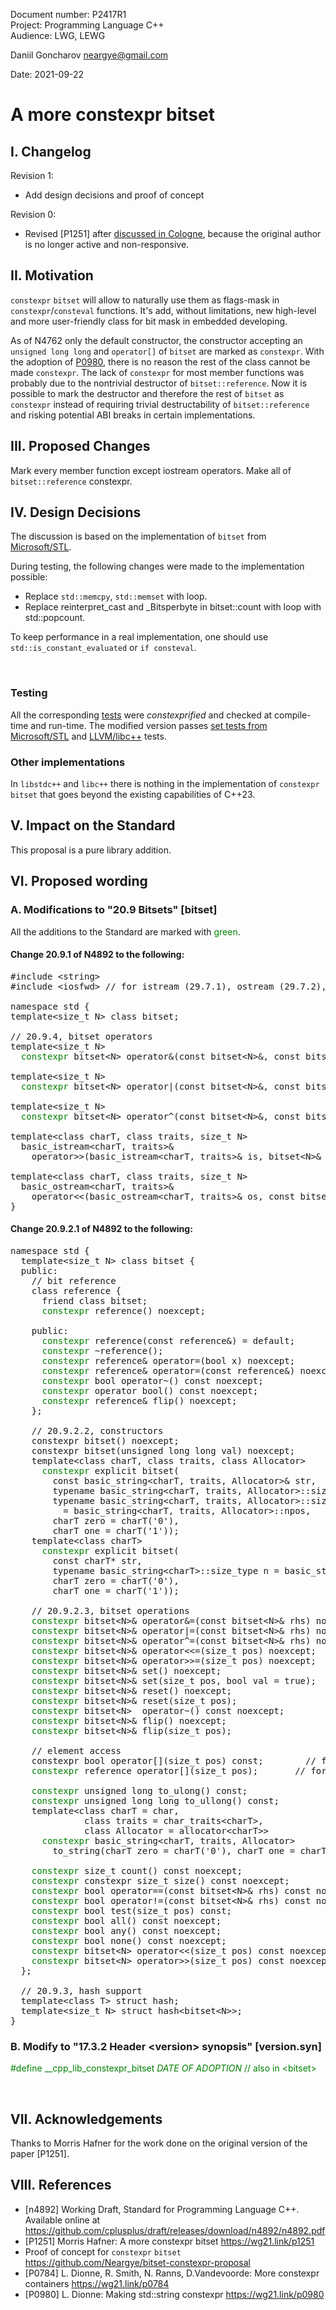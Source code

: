 <style>
table, th, td {
  border: 1px solid black;
  border-collapse: collapse;
  text-align: left;
  padding: 10px;
  border-spacing: 0px;
}
</style>
Document number: P2417R1  
Project: Programming Language C++  
Audience: LWG, LEWG  

Daniil Goncharov <neargye@gmail.com>

Date: 2021-09-22

# A more constexpr bitset

## I. Changelog

Revision 1:

* Add design decisions and proof of concept

Revision 0:

* Revised [P1251] after [discussed in Cologne](https://github.com/cplusplus/papers/issues/58#issuecomment-513194409), because the original author is no longer active and non-responsive.

## II. Motivation

`constexpr` `bitset` will allow to naturally use them as flags-mask in `constexpr`/`consteval` functions. It's add, without limitations, new high-level and more user-friendly class for bit mask in embedded developing.

As of N4762 only the default constructor, the constructor accepting an `unsigned long long` and `operator[]` of `bitset` are marked as `constexpr`. With the adoption of [P0980](https://wg21.link/p0980), there is no reason the rest of the class cannot be made `constexpr`.
The lack of `constexpr` for most member functions was probably due to the nontrivial destructor of `bitset::reference`. Now it is possible to mark the destructor and therefore the rest of `bitset` as `constexpr` instead of requiring trivial destructability of `bitset::reference` and risking potential ABI breaks in certain implementations.

## III. Proposed Changes

Mark every member function except iostream operators. Make all of `bitset::reference` constexpr.

## IV. Design Decisions

The discussion is based on the implementation of `bitset` from [Microsoft/STL](https://github.com/microsoft/STL).

During testing, the following changes were made to the implementation possible:

* Replace `std::memcpy`, `std::memset` with loop.
* Replace reinterpret_cast and _Bitsperbyte in bitset::count with loop with std::popcount.

To keep performance in a real implementation, one should use `std::is_constant_evaluated` or `if consteval`.

<div style="page-break-after: always; visibility: hidden">
\pagebreak
</div>

### Testing

All the corresponding [tests](https://github.com/Neargye/bitset-constexpr-proposal/tree/master/test) were *constexprified* and checked at compile-time and run-time.
The modified version passes [set tests from Microsoft/STL](https://github.com/microsoft/STL/blob/main/tests/tr1/tests/bitset/test.cpp) and [LLVM/libc++](https://github.com/llvm/llvm-project/tree/main/libcxx/test/std/utilities/template.bitset) tests.

### Other implementations

In `libstdc++` and `libc++` there is nothing in the implementation of `constexpr` `bitset` that goes beyond the existing capabilities of C++23.

## V. Impact on the Standard

This proposal is a pure library addition.

## VI. Proposed wording

### A. Modifications to "20.9 Bitsets" [bitset]

All the additions to the Standard are marked with <font color='green'>green</font>.

#### Change 20.9.1 of N4892 to the following:

<pre>
#include &lt;string&gt;
#include &lt;iosfwd&gt; // for istream (29.7.1), ostream (29.7.2), see 29.3.1

namespace std {
template&lt;size_t N&gt; class bitset;

// 20.9.4, bitset operators
template&lt;size_t N&gt;
  <font color='green'>constexpr</font> bitset&lt;N&gt; operator&(const bitset&lt;N&gt;&, const bitset&lt;N&gt;&) noexcept;

template&lt;size_t N&gt;
  <font color='green'>constexpr</font> bitset&lt;N&gt; operator|(const bitset&lt;N&gt;&, const bitset&lt;N&gt;&) noexcept;

template&lt;size_t N&gt;
  <font color='green'>constexpr</font> bitset&lt;N&gt; operator^(const bitset&lt;N&gt;&, const bitset&lt;N&gt;&) noexcept;

template&lt;class charT, class traits, size_t N&gt;  
  basic_istream&lt;charT, traits&gt;&
    operator&gt;&gt;(basic_istream&lt;charT, traits&gt;& is, bitset&lt;N&gt;& x);

template&lt;class charT, class traits, size_t N&gt;  
  basic_ostream&lt;charT, traits&gt;&
    operator&lt;&lt;(basic_ostream&lt;charT, traits&gt;& os, const bitset&lt;N&gt;& x);
}
</pre>

#### Change 20.9.2.1 of N4892 to the following:

<pre>
namespace std {
  template&lt;size_t N&gt; class bitset {
  public:
    // bit reference
    class reference {
      friend class bitset;
      <font color='green'>constexpr</font> reference() noexcept;

    public:
      <font color='green'>constexpr</font> reference(const reference&) = default;
      <font color='green'>constexpr</font> ~reference();
      <font color='green'>constexpr</font> reference& operator=(bool x) noexcept;            // for b[i] = x;
      <font color='green'>constexpr</font> reference& operator=(const reference&) noexcept;  // for b[i] = b[j];
      <font color='green'>constexpr</font> bool operator~() const noexcept;                  // flips the bit
      <font color='green'>constexpr</font> operator bool() const noexcept;                   // for x = b[i];
      <font color='green'>constexpr</font> reference& flip() noexcept;                       // for b[i].flip();
    };

    // 20.9.2.2, constructors
    constexpr bitset() noexcept;
    constexpr bitset(unsigned long long val) noexcept;
    template&lt;class charT, class traits, class Allocator&gt;
      <font color='green'>constexpr</font> explicit bitset(
        const basic_string&lt;charT, traits, Allocator&gt;& str,
        typename basic_string&lt;charT, traits, Allocator&gt;::size_type pos = 0,
        typename basic_string&lt;charT, traits, Allocator&gt;::size_type n
          = basic_string&lt;charT, traits, Allocator&gt;::npos,
        charT zero = charT('0'),
        charT one = charT('1'));
    template&lt;class charT&gt;
      <font color='green'>constexpr</font> explicit bitset(
        const charT* str,
        typename basic_string&lt;charT&gt;::size_type n = basic_string&lt;charT&gt;::npos,
        charT zero = charT('0'),
        charT one = charT('1'));

    // 20.9.2.3, bitset operations
    <font color='green'>constexpr</font> bitset&lt;N&gt;& operator&=(const bitset&lt;N&gt;& rhs) noexcept;
    <font color='green'>constexpr</font> bitset&lt;N&gt;& operator|=(const bitset&lt;N&gt;& rhs) noexcept;
    <font color='green'>constexpr</font> bitset&lt;N&gt;& operator^=(const bitset&lt;N&gt;& rhs) noexcept;
    <font color='green'>constexpr</font> bitset&lt;N&gt;& operator&lt;&lt;=(size_t pos) noexcept;
    <font color='green'>constexpr</font> bitset&lt;N&gt;& operator&gt;&gt;=(size_t pos) noexcept;
    <font color='green'>constexpr</font> bitset&lt;N&gt;& set() noexcept;
    <font color='green'>constexpr</font> bitset&lt;N&gt;& set(size_t pos, bool val = true);
    <font color='green'>constexpr</font> bitset&lt;N&gt;& reset() noexcept;
    <font color='green'>constexpr</font> bitset&lt;N&gt;& reset(size_t pos);
    <font color='green'>constexpr</font> bitset&lt;N&gt;  operator~() const noexcept;
    <font color='green'>constexpr</font> bitset&lt;N&gt;& flip() noexcept;
    <font color='green'>constexpr</font> bitset&lt;N&gt;& flip(size_t pos);

    // element access
    constexpr bool operator[](size_t pos) const;        // for b[i];
    <font color='green'>constexpr</font> reference operator[](size_t pos);       // for b[i];

    <font color='green'>constexpr</font> unsigned long to_ulong() const;
    <font color='green'>constexpr</font> unsigned long long to_ullong() const;
    template&lt;class charT = char,
              class traits = char_traits&lt;charT&gt;,
              class Allocator = allocator&lt;charT&gt;&gt;
      <font color='green'>constexpr</font> basic_string&lt;charT, traits, Allocator&gt;
        to_string(charT zero = charT('0'), charT one = charT('1')) const;

    <font color='green'>constexpr</font> size_t count() const noexcept;
    <font color='green'>constexpr</font> constexpr size_t size() const noexcept;
    <font color='green'>constexpr</font> bool operator==(const bitset&lt;N&gt;& rhs) const noexcept;
    <font color='green'>constexpr</font> bool operator!=(const bitset&lt;N&gt;& rhs) const noexcept;
    <font color='green'>constexpr</font> bool test(size_t pos) const;
    <font color='green'>constexpr</font> bool all() const noexcept;
    <font color='green'>constexpr</font> bool any() const noexcept;
    <font color='green'>constexpr</font> bool none() const noexcept;
    <font color='green'>constexpr</font> bitset&lt;N&gt; operator&lt;&lt;(size_t pos) const noexcept;
    <font color='green'>constexpr</font> bitset&lt;N&gt; operator&gt;&gt;(size_t pos) const noexcept;
  };

  // 20.9.3, hash support
  template&lt;class T&gt; struct hash;
  template&lt;size_t N&gt; struct hash&lt;bitset&lt;N&gt;&gt;;
}
</pre>

### B. Modify to "17.3.2 Header \<version> synopsis" [version.syn]

<font color='green'>#define __cpp_lib_constexpr_bitset _DATE OF ADOPTION_ // also in \<bitset> </font>

<div style="page-break-after: always; visibility: hidden">
\pagebreak
</div>

## VII. Acknowledgements

Thanks to Morris Hafner for the work done on the original version of the paper [P1251].

## VIII. References

* [n4892] Working Draft, Standard for Programming Language C++. Available online at <https://github.com/cplusplus/draft/releases/download/n4892/n4892.pdf>
* [P1251] Morris Hafner: A more constexpr bitset <https://wg21.link/p1251>
* Proof of concept for `constexpr` `bitset` <https://github.com/Neargye/bitset-constexpr-proposal>
* [P0784] L. Dionne, R. Smith, N. Ranns, D.Vandevoorde: More constexpr containers <https://wg21.link/p0784>
* [P0980] L. Dionne: Making std::string constexpr <https://wg21.link/p0980>
